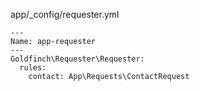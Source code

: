 app/_config/requester.yml
```
---
Name: app-requester
---
Goldfinch\Requester\Requester:
  rules:
    contact: App\Requests\ContactRequest
```
